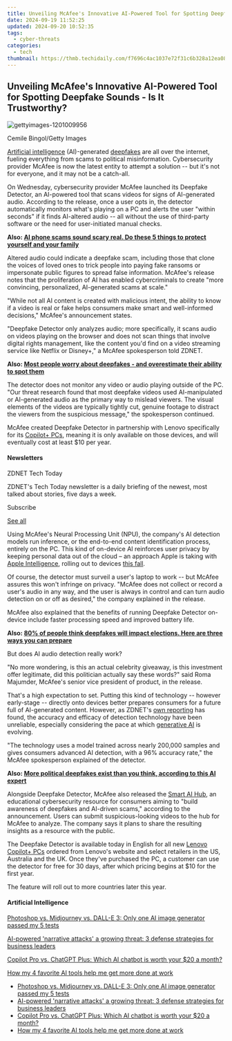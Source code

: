 ```yaml
---
title: Unveiling McAfee's Innovative AI-Powered Tool for Spotting Deepfake Sounds - Is It Trustworthy?
date: 2024-09-19 11:52:25
updated: 2024-09-20 10:52:35
tags:
  - cyber-threats
categories:
  - tech
thumbnail: https://thmb.techidaily.com/f7696c4ac1037e72f31c6b328a12ea085bd4635182093dadda40d9b14071da58.jpg
---
```


## Unveiling McAfee's Innovative AI-Powered Tool for Spotting Deepfake Sounds - Is It Trustworthy?

![gettyimages-1201009956](https://www.zdnet.com/a/img/resize/d4b42fe0c4efb0e5f9c5f26c48bdab81a0276e0d/2024/08/20/09fd676d-f6f0-467e-9345-df2cf22a606d/gettyimages-1201009956.jpg?auto=webp&width=1280)

Cemile Bingol/Getty Images

[Artificial intelligence](https://www.zdnet.com/article/what-is-ai-heres-everything-you-need-to-know-about-artificial-intelligence/) (AI)-generated [deepfakes](https://www.zdnet.com/article/in-search-of-the-foolproof-ai-watermark/) are all over the internet, fueling everything from scams to political misinformation. Cybersecurity provider McAfee is now the latest entity to attempt a solution -- but it's not for everyone, and it may not be a catch-all.

On Wednesday, cybersecurity provider McAfee launched its Deepfake Detector, an AI-powered tool that scans videos for signs of AI-generated audio. According to the release, once a user opts in, the detector automatically monitors what's playing on a PC and alerts the user "within seconds" if it finds AI-altered audio -- all without the use of third-party software or the need for user-initiated manual checks. 

**Also: [AI phone scams sound scary real. Do these 5 things to protect yourself and your family](https://www.zdnet.com/article/ai-phone-scams-sound-scary-real-do-these-5-things-to-protect-yourself-and-your-family/)**

Altered audio could indicate a deepfake scam, including those that clone the voices of loved ones to trick people into paying fake ransoms or impersonate public figures to spread false information. McAfee's release notes that the proliferation of AI has enabled cybercriminals to create "more convincing, personalized, AI-generated scams at scale." 

"While not all AI content is created with malicious intent, the ability to know if a video is real or fake helps consumers make smart and well-informed decisions," McAfee's announcement states. 

"Deepfake Detector only analyzes audio; more specifically, it scans audio on videos playing on the browser and does not scan things that involve digital rights management, like the content you'd find on a video streaming service like Netflix or Disney+," a McAfee spokesperson told ZDNET. 

**Also: [Most people worry about deepfakes - and overestimate their ability to spot them](https://www.zdnet.com/article/most-people-worry-about-deepfakes-and-overestimate-their-ability-to-spot-them/)**

The detector does not monitor any video or audio playing outside of the PC. "Our threat research found that most deepfake videos used AI-manipulated or AI-generated audio as the primary way to mislead viewers. The visual elements of the videos are typically tightly cut, genuine footage to distract the viewers from the suspicious message," the spokesperson continued. 

McAfee created Deepfake Detector in partnership with Lenovo specifically for its [Copilot+ PCs](https://www.zdnet.com/article/i-work-hybrid-and-my-laptop-of-choice-is-not-a-macbook-or-a-dell/), meaning it is only available on those devices, and will eventually cost at least $10 per year. 

#### Newsletters

ZDNET Tech Today

ZDNET's Tech Today newsletter is a daily briefing of the newest, most talked about stories, five days a week.

 Subscribe

[See all](https://www.zdnet.com/newsletters/)

Using McAfee's Neural Processing Unit (NPU), the company's AI detection models run inference, or the end-to-end content identification process, entirely on the PC. This kind of on-device AI reinforces user privacy by keeping personal data out of the cloud – an approach Apple is taking with [Apple Intelligence](https://www.zdnet.com/article/what-is-apple-intelligence-everything-to-know-about-ai-features-coming-to-iphones-macs-and-ipads), rolling out to devices [this fall](https://www.zdnet.com/article/apple-reportedly-delays-the-first-apple-intelligence-features-until-october/). 

Of course, the detector must surveil a user's laptop to work -- but McAfee assures this won't infringe on privacy. "McAfee does not collect or record a user's audio in any way, and the user is always in control and can turn audio detection on or off as desired," the company explained in the release. 

McAfee also explained that the benefits of running Deepfake Detector on-device include faster processing speed and improved battery life. 

**Also: [80% of people think deepfakes will impact elections. Here are three ways you can prepare](https://www.zdnet.com/article/80-of-people-think-deepfakes-will-impact-elections-here-are-three-ways-you-can-prepare/)**

But does AI audio detection really work? 

"No more wondering, is this an actual celebrity giveaway, is this investment offer legitimate, did this politician actually say these words?" said Roma Majumder, McAfee's senior vice president of product, in the release.

That's a high expectation to set. Putting this kind of technology -- however early-stage -- directly onto devices better prepares consumers for a future full of AI-generated content. However, as ZDNET's [own reporting](https://www.zdnet.com/article/ai-phone-scams-sound-scary-real-do-these-5-things-to-protect-yourself-and-your-family/) has found, the accuracy and efficacy of detection technology have been unreliable, especially considering the pace at which [generative AI](https://www.zdnet.com/article/what-is-generative-ai-and-why-is-it-so-popular-heres-everything-you-need-to-know/) is evolving. 

"The technology uses a model trained across nearly 200,000 samples and gives consumers advanced AI detection, with a 96% accuracy rate," the McAfee spokesperson explained of the detector. 

**Also: [More political deepfakes exist than you think, according to this AI expert](https://www.zdnet.com/article/ai-expert-says-there-are-more-political-deepfakes-than-you-think/)**

Alongside Deepfake Detector, McAfee also released the [Smart AI Hub](https://www.mcafee.com/ai), an educational cybersecurity resource for consumers aiming to "build awareness of deepfakes and AI-driven scams," according to the announcement. Users can submit suspicious-looking videos to the hub for McAfee to analyze. The company says it plans to share the resulting insights as a resource with the public. 

The Deepfake Detector is available today in English for all new [Lenovo Copilot+ PCs](https://shop-links.co/link/?url=https%3A%2F%2Fwww.lenovo.com%2Fus%2Fen%2Flaptops%2Fresults%2F%3FvisibleDatas%3D13084%253ACopilot%25252B%252520PC&publisher_slug=itechdaily19598&exclusive=1) ordered from Lenovo's website and select retailers in the US, Australia and the UK. Once they've purchased the PC, a customer can use the detector for free for 30 days, after which pricing begins at $10 for the first year. 

The feature will roll out to more countries later this year.

#### Artificial Intelligence

[Photoshop vs. Midjourney vs. DALL-E 3: Only one AI image generator passed my 5 tests](https://www.zdnet.com/article/is-photoshops-new-text-to-image-as-good-as-midjourney-and-dall-e-we-test-it-and-see/ "Photoshop vs. Midjourney vs. DALL-E 3: Only one AI image generator passed my 5 tests")

[AI-powered 'narrative attacks' a growing threat: 3 defense strategies for business leaders](https://www.zdnet.com/article/ai-powered-narrative-attacks-a-growing-threat-3-defense-strategies-for-business-leaders/ "AI-powered 'narrative attacks' a growing threat: 3 defense strategies for business leaders")

[Copilot Pro vs. ChatGPT Plus: Which AI chatbot is worth your $20 a month?](https://www.zdnet.com/article/copilot-pro-vs-chatgpt-plus-which-is-ai-chatbot-is-worth-your-20-a-month/ "Copilot Pro vs. ChatGPT Plus: Which AI chatbot is worth your $20 a month?")

[How my 4 favorite AI tools help me get more done at work](https://www.zdnet.com/article/how-my-4-favorite-ai-tools-help-me-get-more-done-at-work/ "How my 4 favorite AI tools help me get more done at work")

* [Photoshop vs. Midjourney vs. DALL-E 3: Only one AI image generator passed my 5 tests](https://www.zdnet.com/article/is-photoshops-new-text-to-image-as-good-as-midjourney-and-dall-e-we-test-it-and-see/ "Photoshop vs. Midjourney vs. DALL-E 3: Only one AI image generator passed my 5 tests")
* [AI-powered 'narrative attacks' a growing threat: 3 defense strategies for business leaders](https://www.zdnet.com/article/ai-powered-narrative-attacks-a-growing-threat-3-defense-strategies-for-business-leaders/ "AI-powered 'narrative attacks' a growing threat: 3 defense strategies for business leaders")
* [Copilot Pro vs. ChatGPT Plus: Which AI chatbot is worth your $20 a month?](https://www.zdnet.com/article/copilot-pro-vs-chatgpt-plus-which-is-ai-chatbot-is-worth-your-20-a-month/ "Copilot Pro vs. ChatGPT Plus: Which AI chatbot is worth your $20 a month?")
* [How my 4 favorite AI tools help me get more done at work](https://www.zdnet.com/article/how-my-4-favorite-ai-tools-help-me-get-more-done-at-work/ "How my 4 favorite AI tools help me get more done at work")

<ins class="adsbygoogle"
     style="display:block"
     data-ad-format="autorelaxed"
     data-ad-client="ca-pub-7571918770474297"
     data-ad-slot="1223367746"></ins>



<ins class="adsbygoogle"
     style="display:block"
     data-ad-client="ca-pub-7571918770474297"
     data-ad-slot="8358498916"
     data-ad-format="auto"
     data-full-width-responsive="true"></ins>
